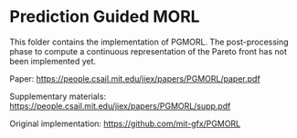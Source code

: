 # Prediction Guided MORL
This folder contains the implementation of PGMORL. The post-processing phase to compute a continuous representation of the Pareto front has not been implemented yet. 

Paper: https://people.csail.mit.edu/jiex/papers/PGMORL/paper.pdf 

Supplementary materials: https://people.csail.mit.edu/jiex/papers/PGMORL/supp.pdf

Original implementation: https://github.com/mit-gfx/PGMORL 
